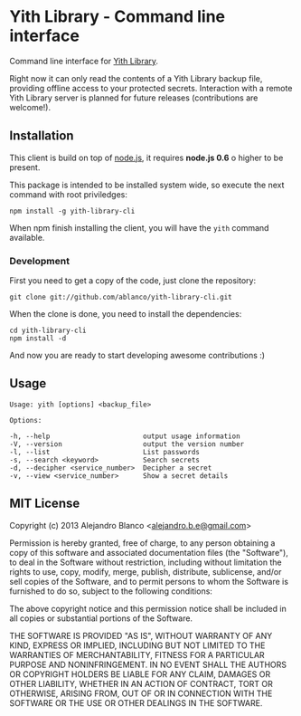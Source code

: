 # Yith Library - Command line interface

Command line interface for [Yith Library](http://yithlibrary.com).

Right now it can only read the contents of a Yith Library backup file,
providing offline access to your protected secrets. Interaction with a remote
Yith Library server is planned for future releases (contributions are
welcome!).

## Installation

This client is build on top of [node.js](http://nodejs.org), it requires
**node.js 0.6** o higher to be present.

This package is intended to be installed system wide, so execute the next
command with root priviledges:

    npm install -g yith-library-cli

When npm finish installing the client, you will have the `yith` command
available.

### Development

First you need to get a copy of the code, just clone the repository:

    git clone git://github.com/ablanco/yith-library-cli.git

When the clone is done, you need to install the dependencies:

    cd yith-library-cli
    npm install -d

And now you are ready to start developing awesome contributions :)

## Usage

    Usage: yith [options] <backup_file>

    Options:

    -h, --help                       output usage information
    -V, --version                    output the version number
    -l, --list                       List passwords
    -s, --search <keyword>           Search secrets
    -d, --decipher <service_number>  Decipher a secret
    -v, --view <service_number>      Show a secret details

## MIT License

Copyright (c) 2013 Alejandro Blanco &lt;alejandro.b.e@gmail.com&gt;

Permission is hereby granted, free of charge, to any person obtaining a copy of
this software and associated documentation files (the "Software"), to deal in
the Software without restriction, including without limitation the rights to
use, copy, modify, merge, publish, distribute, sublicense, and/or sell copies of
the Software, and to permit persons to whom the Software is furnished to do so,
subject to the following conditions:

The above copyright notice and this permission notice shall be included in all
copies or substantial portions of the Software.

THE SOFTWARE IS PROVIDED "AS IS", WITHOUT WARRANTY OF ANY KIND, EXPRESS OR
IMPLIED, INCLUDING BUT NOT LIMITED TO THE WARRANTIES OF MERCHANTABILITY, FITNESS
FOR A PARTICULAR PURPOSE AND NONINFRINGEMENT. IN NO EVENT SHALL THE AUTHORS OR
COPYRIGHT HOLDERS BE LIABLE FOR ANY CLAIM, DAMAGES OR OTHER LIABILITY, WHETHER
IN AN ACTION OF CONTRACT, TORT OR OTHERWISE, ARISING FROM, OUT OF OR IN
CONNECTION WITH THE SOFTWARE OR THE USE OR OTHER DEALINGS IN THE SOFTWARE.
